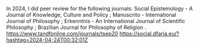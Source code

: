 In 2024, I did peer review for the following journals: Social Epistemology - A Journal of Knowledge, Culture and Policy ; Manuscrito - International Journal of Philosophy ; Erkenntnis - An International Journal of Scientific Philosophy ; Brazilian Journal for Philosophy of Religion . https://www.tandfonline.com/journals/tsep20 https://social.dfaria.eu/?hashtag=2024-04-24T00:32:01Z